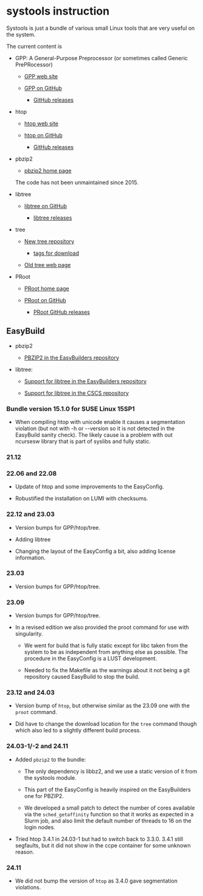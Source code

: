 # systools instruction

Systools is just a bundle of various small Linux tools that are very useful on the
system.

The current content is

-   GPP: A General-Purpose Preprocessor (or sometimes called Generic PrePRocessor)

    -   [GPP web site](https://logological.org/gpp)

    -   [GPP on GitHub](https://github.com/logological/gpp)

        -   [GitHub releases](https://github.com/logological/gpp/releases)

-   htop

    -   [htop web site](https://htop.dev/)

    -   [htop on GitHub](https://github.com/htop-dev/htop)

        -   [GitHub releases](https://github.com/htop-dev/htop/releases)

-   pbzip2

    -   [pbzip2 home page](http://compression.great-site.net/pbzip2/)
        
    The code has not been unmaintained since 2015.

-   libtree

    -   [libtree on GitHub](https://github.com/haampie/libtree)

        -   [libtree releases](https://github.com/haampie/libtree/releases)

-   tree

    -   [New tree repository](https://gitlab.com/OldManProgrammer/unix-tree)
    
        -   [tags for download](https://gitlab.com/OldManProgrammer/unix-tree/-/tags)

    -   [Old tree web page](http://mama.indstate.edu/users/ice/tree/)

-   PRoot

    -   [PRoot home page](https://proot-me.github.io/)
        
    -   [PRoot on GitHub](https://github.com/proot-me/proot)
        
        -   [PRoot GitHub releases](https://github.com/proot-me/proot/releases)


## EasyBuild

-   pbzip2

    -   [PBZIP2 in the EasyBuilders repository](https://github.com/easybuilders/easybuild-easyconfigs/tree/develop/easybuild/easyconfigs/p/PBZIP2)

-   libtree:

    -   [Support for libtree in the EasyBuilders repository](https://github.com/easybuilders/easybuild-easyconfigs/tree/develop/easybuild/easyconfigs/l/libtree)

    -   [Support for libtree in the CSCS repository](https://github.com/eth-cscs/production/tree/master/easybuild/easyconfigs/l/libtree)


### Bundle version 15.1.0 for SUSE Linux 15SP1

-   When compiling htop with unicode enable it causes a segmentation violation
    (but not with -h or --version so it is not detected in the EasyBuild sanity
    check). The likely cause is a problem with out ncursesw library that is part
    of syslibs and fully static.
    

### 21.12


### 22.06 and 22.08

-   Update of htop and some improvements to the EasyConfig.

-   Robustified the installation on LUMI with checksums.


### 22.12 and 23.03

-   Version bumps for GPP/htop/tree.

-   Adding libtree

-   Changing the layout of the EasyConfig a bit, also adding license information.


### 23.03

-   Version bumps for GPP/htop/tree.


### 23.09

-   Version bumps for GPP/htop/tree.

-   In a revised edition we also provided the proot command for use with singularity.

    -   We went for build that is fully static except for libc taken from the system to
        be as independent from anything else as possible. The procedure in the EasyConfig
        is a LUST development.
        
    -   Needed to fix the Makefile as the warnings about it not being a git repository
        caused EasyBuild to stop the build.


### 23.12 and 24.03

-   Version bump of `htop`, but otherwise similar as the 23.09 one with the `proot` 
    command.
    
-   Did have to change the download location for the `tree` command though which also 
    led to a slightly different build process.


### 24.03-1/-2 and 24.11
 
-   Added `pbzip2` to the bundle:

    -   The only dependency is libbz2, and we use a static version of it from the systools module.

    -   This part of the EasyConfig is heavily inspired on the EasyBuilders one for 
        PBZIP2.

    -   We developed a small patch to detect the number of cores available via the `sched_getaffinity` 
        function so that it works as expected in a Slurm job, and also limit the default number of 
        threads to 16 on the login nodes.

-   Tried htop 3.4.1 in 24.03-1 but had to switch back to 3.3.0. 3.4.1 still segfaults, 
    but it did not show in the ccpe container for some unknown reason.
 
 
 ### 24.11
 
-   We did not bump the version of `htop` as 3.4.0 gave segmentation violations.


